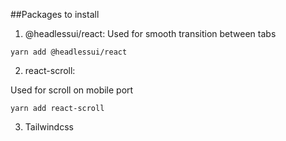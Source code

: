 ##Packages to install

1. @headlessui/react:
Used for smooth transition between tabs

``
yarn add @headlessui/react
``

2. react-scroll:

Used for scroll on mobile port

``
yarn add react-scroll
``

3. Tailwindcss

